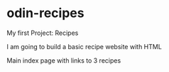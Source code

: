 # odin-recipes
My first Project: Recipes

I am going to build a basic recipe website with HTML

Main index page with links to 3 recipes

